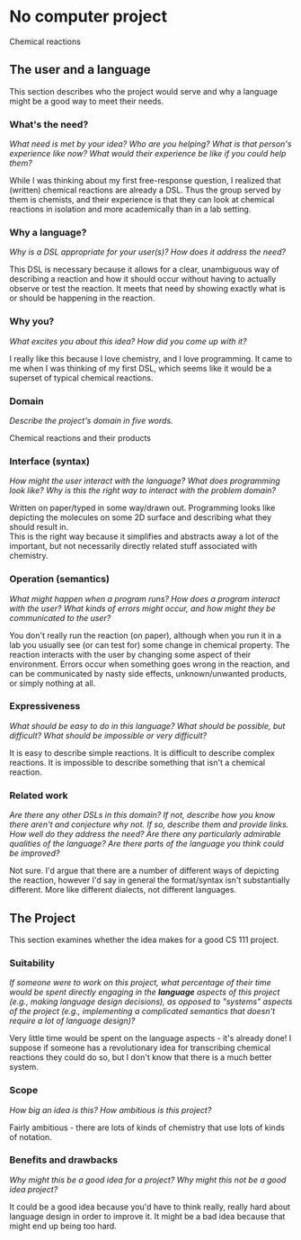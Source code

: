 # No computer project

Chemical reactions

## The user and a language
This section describes who the project would serve and why a language might be a
good way to meet their needs.


### What's the need?
_What need is met by your idea? Who are you helping? What is that person's
experience like now? What would their experience be like if you could help 
them?_

While I was thinking about my first free-response question, I realized that
(written) chemical reactions are already a DSL.  Thus the group served by them
is chemists, and their experience is that they can look at chemical reactions
in isolation and more academically than in a lab setting.


### Why a language?
_Why is a DSL appropriate for your user(s)? How does it address the need?_

This DSL is necessary because it allows for a clear, unambiguous way of 
describing a reaction and how it should occur without having to actually
observe or test the reaction.  It meets that need by showing exactly what is
or should be happening in the reaction.


### Why you?
_What excites you about this idea? How did you come up with it?_

I really like this because I love chemistry, and I love programming.  It came to
me when I was thinking of my first DSL, which seems like it would be a superset
of typical chemical reactions.


### Domain
_Describe the project's domain in five words._

Chemical reactions and their products


### Interface (syntax)
_How might the user interact with the language? What does programming look 
like? Why is this the right way to interact with the problem domain?_ 

Written on paper/typed in some way/drawn out.  Programming looks like depicting
the molecules on some 2D surface and describing what they should result in.  
This is the right way because it simplifies and abstracts away a lot of the 
important, but not necessarily directly related stuff associated with chemistry.


### Operation (semantics)
_What might happen when a program runs? How does a program interact with the
user? What kinds of errors might occur, and how might they be communicated to
the user?_

You don't really run the reaction (on paper), although when you run it in a lab
you usually see (or can test for) some change in chemical property.  The reaction
interacts with the user by changing some aspect of their environment.  Errors 
occur when something goes wrong in the reaction, and can be communicated by
nasty side effects, unknown/unwanted products, or simply nothing at all.

### Expressiveness
_What should be easy to do in this language? What should be possible, but
difficult? What should be impossible or very difficult?_

It is easy to describe simple reactions.  It is difficult to describe complex
reactions.  It is impossible to describe something that isn't a chemical
reaction.


### Related work
_Are there any other DSLs in this domain? If not, describe how you know there
aren't and conjecture why not. If so, describe them and provide links. How well 
do they address the need? Are there any particularly admirable qualities of the
language? Are there parts of the language you think could be improved?_

Not sure.  I'd argue that there are a number of different ways of depicting the
reaction, however I'd say in general the format/syntax isn't substantially 
different.  More like different dialects, not different languages.

## The Project
This section examines whether the idea makes for a good CS 111 project.


### Suitability
_If someone were to work on this project, what percentage of their time would be
spent directly engaging in the **language** aspects of this project (e.g.,
making language design decisions), as opposed to "systems" aspects of the
project (e.g., implementing a complicated semantics that doesn't require a lot
of language design)?_

Very little time would be spent on the language aspects - it's already done! I
suppose if someone has a revolutionary idea for transcribing chemical reactions
they could do so, but I don't know that there is a much better system.

### Scope
_How big an idea is this? How ambitious is this project?_

Fairly ambitious - there are lots of kinds of chemistry that use lots of kinds
of notation.


### Benefits and drawbacks
_Why might this be a good idea for a project? Why might this not be a good idea 
project?_

It could be a good idea because you'd have to think really, really hard about 
language design in order to improve it.  It might be a bad idea because that 
might end up being too hard.
